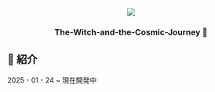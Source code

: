 <div align="center">
<img src="https://github.com/YuminJo/ProjectDeliveryToYou/blob/main/Assets/%40Resources/Images/Characters/CharacterHead/MossBrother1Head.png" />

### The-Witch-and-the-Cosmic-Journey 🌙

</div>

## 🌙 紹介
2025 - 01 - 24 ~ 現在開発中
